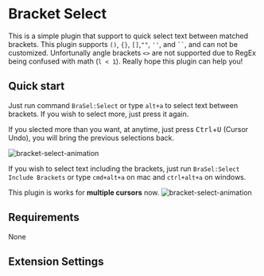 # Bracket Select
This is a simple plugin that support to quick select text between matched brackets.
This plugin supports `()`, `{}`, `[]`,`""`, `''`, and ``` `` ```, and can not be customized.  Unfortunally angle brackets `<>` are not supported due to RegEx being confused with math (`l < 1`).
Really hope this plugin can help you!


## Quick start
Just run command `BraSel:Select` or type `alt+a` to select text between brackets. If you wish to select more, just press it again.

If you slected more than you want, at anytime, just press <kbd>Ctrl</kbd>+<kbd>U</kbd> (Cursor Undo), you will bring the previous selections back.

![bracket-select-animation](bracket-select-undo.gif)
  
If you wish to select text including the brackets, just run `BraSel:Select Include Brackets` or type `cmd+alt+a` on mac and `ctrl+alt+a` on windows.

This plugin is works for **multiple cursors**  now.
![bracket-select-animation](bracket-select.gif)

## Requirements
None

## Extension Settings

